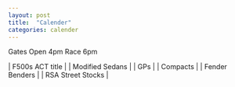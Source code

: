 ```yaml
---
layout: post
title:  "Calender"
categories: calender
---
```


Gates Open 4pm Race 6pm

| F500s ACT title |
| Modified Sedans |
| GPs |
| Compacts |
| Fender Benders |
| RSA Street Stocks |
